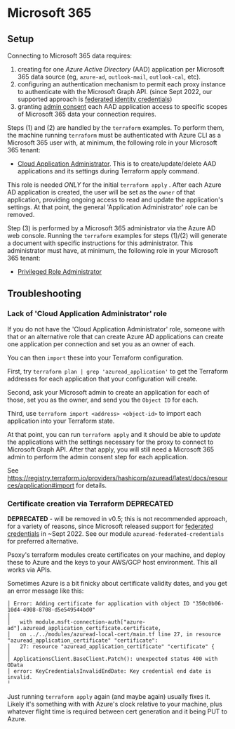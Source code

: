 # Microsoft 365


## Setup

Connecting to Microsoft 365 data requires:

  1. creating for one *Azure Active Directory* (AAD) application per Microsoft 365 data source (eg, `azure-ad`, `outlook-mail`, `outlook-cal`, etc).
  2. configuring an authentication mechanism to permit each proxy instance to authenticate with
     the Microsoft Graph API. (since Sept 2022, our supported approach is [federated identity credentials](https://learn.microsoft.com/en-us/graph/api/resources/federatedidentitycredentials-overview?view=graph-rest-1.0))
  3. granting [admin consent](https://learn.microsoft.com/en-us/azure/active-directory/manage-apps/grant-admin-consent?pivots=ms-graph#prerequisites) each AAD application access to specific scopes of Microsoft 365 data your connection requires.

Steps (1) and (2) are handled by the `terraform` examples. To perform them, the machine running
`terraform` must be authenticated with Azure CLI as a Microsoft 365 user with, at minimum, the
following role in your Microsoft 365 tenant:

 - [Cloud Application Administrator](https://learn.microsoft.com/en-us/azure/active-directory/roles/permissions-reference#cloud-application-administrator). This is to create/update/delete AAD applications and its settings during Terraform apply command.

This role is needed *ONLY* for the initial `terraform apply` . After each Azure AD application is
created, the user will be set as the `owner` of that application, providing ongoing access to read
and update the application's settings.  At that point, the general 'Application Administrator' role
can be removed.

Step (3) is performed by a Microsoft 365 administrator via the Azure AD web console. Running the
`terraform` examples for steps (1)/(2) will generate a document with specific instructions for this
administrator. This administrator must have, at minimum, the following role in your Microsoft 365
tenant:
  - [Privileged Role Administrator](https://learn.microsoft.com/en-us/azure/active-directory/roles/permissions-reference#privileged-role-administrator)

## Troubleshooting

### Lack of 'Cloud Application Administrator' role

If you do not have the 'Cloud Application Administrator' role, someone with that or an alternative
role that can create Azure AD applications can create one application per connection and set you
as an owner of each.

You can then `import` these into your Terraform configuration.

First, try `terraform plan | grep 'azuread_application'` to get the Terraform addresses for each
application that your configuration will create.

Second, ask your Microsoft admin to create an application for each of those, set you as the owner,
and send you the `Object ID` for each.

Third, use `terraform import <address> <object-id>` to import each application into your Terraform
state.

At that point, you can run `terraform apply` and it should be able to *update* the applications
with the settings necessary for the proxy to connect to Microsoft Graph API. After that apply,
you will still need a Microsoft 365 admin to perform the admin consent step for each application.

See https://registry.terraform.io/providers/hashicorp/azuread/latest/docs/resources/application#import for details.

### Certificate creation via Terraform **DEPRECATED**

**DEPRECATED** - will be removed in v0.5; this is not recommended approach, for a variety of
reasons, since Microsoft released support for [federated credentials](https://learn.microsoft.com/en-us/graph/api/resources/federatedidentitycredentials-overview?view=graph-rest-1.0) in ~Sept 2022. See our module
`azuread-federated-credentials` for preferred alternative.

Psoxy's terraform modules create certificates on your machine, and deploy these to Azure and the
keys to your AWS/GCP host environment. This all works via APIs.

Sometimes Azure is a bit finicky about certificate validity dates, and you get an error message
like this:

```
│ Error: Adding certificate for application with object ID "350c0b06-10d4-4908-8708-d5e549544bd0"
│
│   with module.msft-connection-auth["azure-ad"].azuread_application_certificate.certificate,
│   on ../../modules/azuread-local-cert/main.tf line 27, in resource "azuread_application_certificate" "certificate":
│   27: resource "azuread_application_certificate" "certificate" {
│
│ ApplicationsClient.BaseClient.Patch(): unexpected status 400 with OData
│ error: KeyCredentialsInvalidEndDate: Key credential end date is invalid.
╵
```

Just running `terraform apply` again (and maybe again) usually fixes it. Likely it's something with
with Azure's clock relative to your machine, plus whatever flight time is required between cert
generation and it being PUT to Azure.
